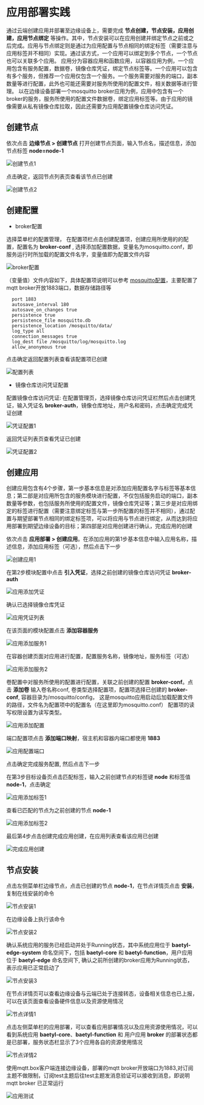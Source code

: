 # 应用部署实践

通过云端创建应用并部署至边缘设备上，需要完成 **节点创建，节点安装，应用创建，应用节点绑定** 等操作。其中，节点安装可以在应用创建并绑定节点之前或之后完成。应用与节点绑定则是通过为应用配置与节点相同的绑定标签（需要注意与应用标签并不相同）实现。通过该方式，一个应用可以绑定到多个节点，一个节点也可以关联多个应用。
应用分为容器应用和函数应用，以容器应用为例，一个应用包含有服务配置，数据卷，镜像仓库凭证，绑定节点标签等。一个应用可以包含有多个服务，但推荐一个应用仅包含一个服务。一个服务需要对服务的端口，副本数量等进行配置，此外也可能还需要对服务所使用的配置文件，相关数据等进行管理。
以在边缘设备部署一个mosquitto broker应用为例，应用中包含有一个broker的服务，服务所使用的配置文件数据卷，绑定应用标签等。由于应用的镜像需要从私有镜像仓库拉取，因此还需要为应用配置镜像仓库访问凭证。

## 创建节点
依次点击 **边缘节点 > 创建节点** 打开创建节点页面，输入节点名，描述信息，添加节点标签  **node=node-1**

![创建节点1](../images/guides/application-deployment-practice/01-create-node-1.png)

点击确定，返回节点列表页查看该节点已创建

![创建节点2](../images/guides/application-deployment-practice/02-create-node-2.png)

## 创建配置

* broker配置

选择菜单栏的配置管理， 在配置项栏点击创建配置项，创建应用所使用的的配置，配置名为 **broker-conf** , 选择添加配置数据，变量名为mosquitto.conf，即服务运行时所加载的配置文件名字，变量值即为配置文件内容

![broker配置](../images/guides/application-deployment-practice/03-node-broker-conf.png)

（变量值）文件内容如下，具体配置项说明可以参考 [mosquitto配置](https://mosquitto.org/man/mosquitto-conf-5.html)，主要配置了mqtt broker开放1883端口，数据存储路径等
```
  port 1883
  autosave_interval 180
  autosave_on_changes true
  persistence true
  persistence_file mosquitto.db
  persistence_location /mosquitto/data/
  log_type all
  connection_messages true
  log_dest file /mosquitto/log/mosquitto.log
  allow_anonymous true
```

点击确定返回配置列表查看该配置项已创建

![配置列表](../images/guides/application-deployment-practice/04-conf-list.png)
 

* 镜像仓库访问凭证配置
 
配置镜像仓库访问凭证: 在配置管理页，选择镜像仓库访问凭证栏然后点击创建凭证，输入凭证名 **broker-auth**，镜像仓库地址，用户名和密码，点击确定完成凭证创建

![凭证配置1](../images/guides/application-deployment-practice/05-conf-broker-auth-1.png)

返回凭证列表页查看凭证已创建

![凭证配置2](../images/guides/application-deployment-practice/06-conf-broker-auth-2.png)

## 创建应用

创建应用包含有4个步骤，第一步基本信息是对添加应用配置名字与标签等基本信息；第二部是对应用所包含的服务模块进行配置，不仅包括服务启动的端口，副本数量等参数，也包括服务所使用的配置文件，镜像仓库凭证等；第三步是对应用绑定的标签进行配置（需要注意绑定标签与第一步所配置的标签并不相同），通过配置与期望部署节点相同的绑定标签项，可以将应用与节点进行绑定，从而达到将应用部署到期望边缘设备的目标；第四部是对应用创建进行确认，完成应用的创建

依次点击 **应用部署 > 创建应用**。在添加应用的第1步基本信息中输入应用名称，描述信息，添加应用标签（可选），然后点击下一步

![创建应用1](../images/guides/application-deployment-practice/07-create-application-1.png)

在第2步模块配置中点击 **引入凭证**，选择之前创建的镜像仓库访问凭证 **broker-auth**

![应用添加凭证](../images/guides/application-deployment-practice/08-application-add-auth.png)

确认已选择镜像仓库凭证

![应用凭证列表](../images/guides/application-deployment-practice/09-application-auth-list.png)

在该页面的模块配置点击 **添加容器服务**

![应用添加服务1](../images/guides/application-deployment-practice/10-application-add-service-1.png)

在容器创建页面对应用进行配置，配置服务名称，镜像地址，服务标签（可选）

![应用添加服务2](../images/guides/application-deployment-practice/11-application-add-service-2.png)

卷配置中对服务所使用的配置进行配置，关联之前创建的配置 **broker-conf**。点击 **添加卷**
输入卷名称conf, 卷类型选择配置项，配置项选择已创建的 **broker-conf**, 容器目录为/mosquitto/config，
这是mosquitto应用启动后加载配置文件的路径，文件名为配置项中的配置名（在这里即为mosquitto.conf）
配置项的读写权限设置为读写类型。

![应用添加配置](../images/guides/application-deployment-practice/12-application-add-conf.png)

端口配置项点击 **添加端口映射**，宿主机和容器内端口都使用 **1883**

![应用配置端口](../images/guides/application-deployment-practice/13-application-configure-port.png)

点击确定完成服务配置, 然后点击下一步

在第3步目标设备页点击匹配标签，输入之前创建节点的标签键 **node** 和标签值 **node-1**，点击确定

![应用添加标签1](../images/guides/application-deployment-practice/14-application-add-labels-1.png)

查看已匹配的节点为之前创建的节点 **node-1** 

![应用添加标签2](../images/guides/application-deployment-practice/15-application-add-labels-2.png)

最后第4步点击创建完成应用创建，在应用列表查看该应用已创建

![完成应用创建](../images/guides/application-deployment-practice/16-application-list.png)

## 节点安装

点击左侧菜单栏边缘节点，点击已创建的节点 **node-1**，在节点详情页点击 **安装**，复制在线安装的命令

![节点安装1](../images/guides/application-deployment-practice/17-node-installation-1.png)

在边缘设备上执行该命令

![节点安装2](../images/guides/application-deployment-practice/18-node-installation-2.png)

确认系统应用的服务已经启动并处于Running状态，其中系统应用位于 **baetyl-edge-system** 命名空间下，包括 **baetyl-core** 和 **baetyl-function**，用户应用位于 **baetyl-edge** 命名空间下, 确认之前所创建的broker应用为Running状态，表示应用已正常启动了

![节点安装3](../images/guides/application-deployment-practice/19-node-installation-3.png)

在节点详情页可以查看边缘设备与云端已处于连接转态，设备相关信息也已上报，可以在该页面查看设备硬件信息以及资源使用情况

![节点详情1](../images/guides/application-deployment-practice/20-node-detail-1.png)

点击左侧菜单栏的应用部署，可以查看应用部署情况以及应用资源使用情况，可以看到系统应用 **baetyl-core**、**baetyl-function** 和 用户应用 **broker** 的部署状态都是已部署，服务状态栏显示了3个应用各自的资源使用情况

![节点详情2](../images/guides/application-deployment-practice/21-node-detail-2.png)

使用mqtt.box客户端连接边缘设备，部署的mqtt broker开放端口为1883,对订阅主题不做限制，订阅test主题后往test主题发消息验证可以接收到消息，即说明 mqtt broker 已正常运行

![应用测试](../images/guides/application-deployment-practice/22-application-test.png)

